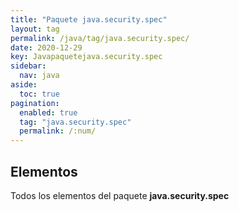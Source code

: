 ```yaml
---
title: "Paquete java.security.spec"
layout: tag
permalink: /java/tag/java.security.spec/
date: 2020-12-29
key: Javapaquetejava.security.spec
sidebar: 
  nav: java
aside: 
  toc: true
pagination: 
  enabled: true
  tag: "java.security.spec"
  permalink: /:num/
---
```


<h2>Elementos</h2>
Todos los elementos del paquete <strong>java.security.spec</strong>
